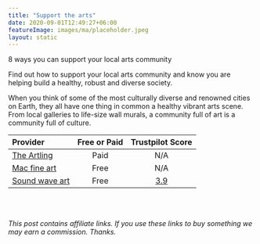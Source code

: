 ```yaml
---
title: "Support the arts"
date: 2020-09-01T12:49:27+06:00
featureImage: images/ma/placeholder.jpeg
layout: static
---
```


8 ways you can support your local arts community

Find out how to support your local arts community and know you are helping build a healthy, robust and diverse society.  

When you think of some of the most culturally diverse and renowned cities on Earth, they all have one thing in common a healthy vibrant arts scene. From local galleries to life-size wall murals, a community full of art is a community full of culture.

| Provider      | Free or Paid  |  Trustpilot Score  |
| :-----------          | :--------------:      |  :--------------:         |
| [The Artling](https://theartling.com/en/artzine/support-local-arts-community) | Paid | N/A
| [Mac fine art](https://macfineart.com/how-you-can-support-your-local-art-community/) | Free | N/A
| [Sound wave art](https://soundwaveart.com/how-to-support-your-local-arts-community/) | Free | [3.9](https://uk.trustpilot.com/review/soundwaveart.com) | 
  

<br/><br/>

*This post contains affiliate links. If you use these links to buy something we may
earn a commission. Thanks.*






